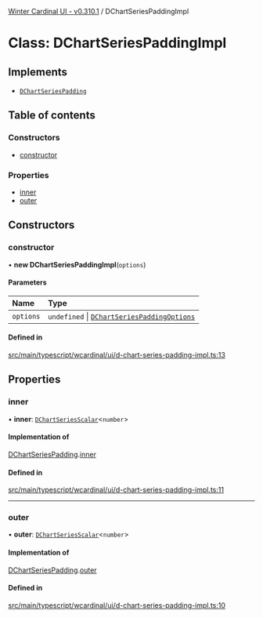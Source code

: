 [Winter Cardinal UI - v0.310.1](../index.md) / DChartSeriesPaddingImpl

# Class: DChartSeriesPaddingImpl

## Implements

- [`DChartSeriesPadding`](../interfaces/DChartSeriesPadding.md)

## Table of contents

### Constructors

- [constructor](DChartSeriesPaddingImpl.md#constructor)

### Properties

- [inner](DChartSeriesPaddingImpl.md#inner)
- [outer](DChartSeriesPaddingImpl.md#outer)

## Constructors

### constructor

• **new DChartSeriesPaddingImpl**(`options`)

#### Parameters

| Name | Type |
| :------ | :------ |
| `options` | `undefined` \| [`DChartSeriesPaddingOptions`](../interfaces/DChartSeriesPaddingOptions.md) |

#### Defined in

[src/main/typescript/wcardinal/ui/d-chart-series-padding-impl.ts:13](https://github.com/winter-cardinal/winter-cardinal-ui/blob/v0.310.1/src/main/typescript/wcardinal/ui/d-chart-series-padding-impl.ts#L13)

## Properties

### inner

• **inner**: [`DChartSeriesScalar`](../index.md#dchartseriesscalar)<`number`\>

#### Implementation of

[DChartSeriesPadding](../interfaces/DChartSeriesPadding.md).[inner](../interfaces/DChartSeriesPadding.md#inner)

#### Defined in

[src/main/typescript/wcardinal/ui/d-chart-series-padding-impl.ts:11](https://github.com/winter-cardinal/winter-cardinal-ui/blob/v0.310.1/src/main/typescript/wcardinal/ui/d-chart-series-padding-impl.ts#L11)

___

### outer

• **outer**: [`DChartSeriesScalar`](../index.md#dchartseriesscalar)<`number`\>

#### Implementation of

[DChartSeriesPadding](../interfaces/DChartSeriesPadding.md).[outer](../interfaces/DChartSeriesPadding.md#outer)

#### Defined in

[src/main/typescript/wcardinal/ui/d-chart-series-padding-impl.ts:10](https://github.com/winter-cardinal/winter-cardinal-ui/blob/v0.310.1/src/main/typescript/wcardinal/ui/d-chart-series-padding-impl.ts#L10)
